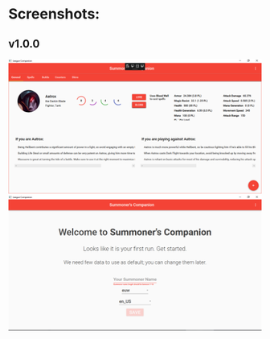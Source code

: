 # Screenshots:

## v1.0.0

![Champions Overview](/img/champions_1.0.0.PNG?raw=true)
![First Run Page](img/firstrun_0.0.7.PNG?raw=true)
